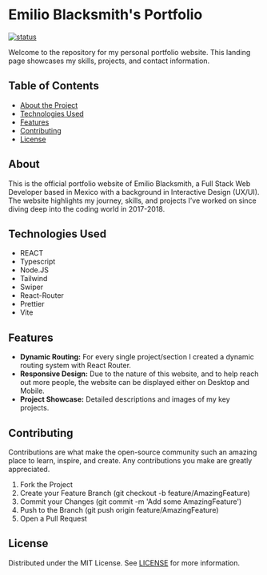 # Emilio Blacksmith's Portfolio

[![status](https://img.shields.io/website-up-down-green-red/http/emilioblacksmith.github.io.svg)](https://emilioblacksmith.github.io/)

Welcome to the repository for my personal portfolio website. This landing page showcases my skills, projects, and contact information.

## Table of Contents

- [About the Project](#about)
- [Technologies Used](#technologies-used)
- [Features](#features)
- [Contributing](#contributing)
- [License](#license)

## About

This is the official portfolio website of Emilio Blacksmith, a Full Stack Web Developer based in Mexico with a background in Interactive Design (UX/UI).
The website highlights my journey, skills, and projects I’ve worked on since diving deep into the coding world in 2017-2018.

## Technologies Used

- REACT
- Typescript
- Node.JS
- Tailwind
- Swiper
- React-Router
- Prettier
- Vite

## Features

- **Dynamic Routing:** For every single project/section I created a dynamic routing system with React Router.
- **Responsive Design:** Due to the nature of this website, and to help reach out more people, the website can be displayed either on Desktop and Mobile.
- **Project Showcase:** Detailed descriptions and images of my key projects.

## Contributing

Contributions are what make the open-source community such an amazing place to learn, inspire, and create. Any contributions you make are greatly appreciated.

1. Fork the Project
2. Create your Feature Branch (git checkout -b feature/AmazingFeature)
3. Commit your Changes (git commit -m 'Add some AmazingFeature')
4. Push to the Branch (git push origin feature/AmazingFeature)
5. Open a Pull Request

## License

Distributed under the MIT License. See [LICENSE](https://github.com/EmilioBlacksmith/emilioblacksmith.github.io/blob/main/LICENSE) for more information.
